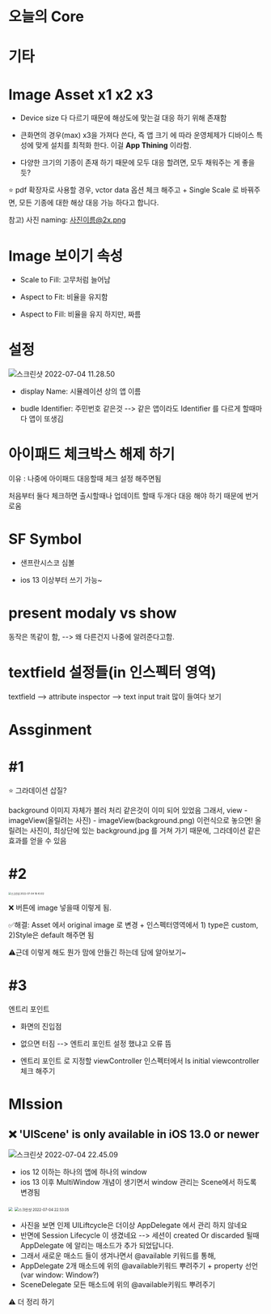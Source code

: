 



# 오늘의 Core



# 기타

# Image Asset x1 x2 x3

* Device size 다 다르기 때문에 해상도에 맞는걸 대응 하기 위해 존재함

* 큰화면의 경우(max) x3을 가져다 쓴다, 즉 앱 크기 에 따라 운영체제가 디바이스 특성에 맞게 설치를 최적화 한다.
  이걸  **App Thining** 이라함.

* 다양한 크기의 기종이 존재 하기 때문에 모두 대응 할려면, 모두 채워주는 게 좋을듯?

⭐️ pdf 확장자로 사용할 경우, vctor data 옵션 체크 해주고 + Single Scale 로 바꿔주면, 모든 기종에 대한 해상 대응 가능 하다고 합니다. 

참고) 사진 naming: 사진이름@2x.png

# Image 보이기 속성



* Scale to Fill: 고무처럼 늘어남

* Aspect to Fit: 비율을 유지함

* Aspect to Fill: 비율을 유지 하지만, 짜름



# 설정





![스크린샷 2022-07-04 11.28.50](https://user-images.githubusercontent.com/106936018/177162690-7cf0bffd-a336-4624-a903-2c349f1d2958.png)

* display Name: 시뮬레이션 상의 앱 이름

* budle Identifier: 주민번호 같은것 --> 같은 앱이라도 Identifier 를 다르게 할때마다 앱이 또생김

# 아이패드 체크박스 해제 하기 



이유 : 나중에 아이패드 대응할때 체크 설정 해주면됨

처음부터 둘다 체크하면 출시할때나 업데이트 할때 두개다 대응 해야 하기 때문에 번거로움



# SF Symbol



* 샌프란시스코 심볼

* ios 13 이상부터 쓰기 가능~



# present modaly vs show



동작은 똑같이 함, --> 왜 다른건지 나중에 알려준다고함.

# textfield 설정들(in 인스펙터 영역)



textfield --> attribute inspector --> text input trait 많이 들여다 보기 





# Assginment

# #1



⭐️ 그라데이션 삽질?

background 이미지 자체가 블러 처리 같은것이 이미 되어 있었음
그래서, view - imageView(올릴려는 사진) - imageView(background.png)
이런식으로 놓으면! 올릴려는 사진이, 최상단에 있는 background.jpg 를 거쳐 가기 때문에, 
그라데이션 같은 효과를 얻을 수 있음



# #2





<img src="https://user-images.githubusercontent.com/106936018/177162870-d3668a06-9723-4567-a72b-61b42a538039.png" alt="스크린샷 2022-07-04 18.43.02" style="zoom:33%;" />

❌ 버튼에 image 넣을때 이렇게 됨. 

✅해결: Asset 에서 original image 로 변경 + 인스펙터영역에서 1) type은 custom, 2)Style은 default 해주면 됨

⚠️근데 이렇게 해도 뭔가 맘에 안들긴 하는데 담에 알아보기~

# #3

엔트리 포인트

* 화면의 진입점

* 없으면 터짐 -->  엔트리 포인트 설정 했냐고 오류 뜸

* 엔트리 포인트 로 지정할 viewController 인스펙터에서 Is initial viewcontroller 체크 해주기

  

# MIssion



## ❌ 'UIScene' is only available in iOS 13.0 or newer

![스크린샷 2022-07-04 22.45.09](https://user-images.githubusercontent.com/106936018/177170893-68bb8250-247c-4f17-9622-07bc2e41f18c.png)

* ios 12 이하는 하나의 앱에 하나의 window
* ios 13 이후 MultiWindow 개념이 생기면서 window 관리는 Scene에서 하도록 변경됨

<img src="https://user-images.githubusercontent.com/106936018/177171046-2a6cf88f-b2a4-47e4-970f-a4f5655fd057.png" style="zoom:50%;" />



<img src="https://user-images.githubusercontent.com/106936018/177171113-153b10c0-fa13-429f-89f3-3e1a34908746.png" alt="스크린샷 2022-07-04 22.53.05" style="zoom:50%;" />

* 사진을 보면 인제 UILiftcycle은 더이상 AppDelegate 에서 관리 하지 않네요
* 반면에 Session Lifecycle 이 생겼네요 --> 세션이 created Or discarded 될때 AppDelegate 에 알리는 매소드가 추가 되었답니다.
* 그래서 새로운 매소드 들이 생겨나면서 @available 키워드를 통해,
* AppDelegate 2개 매소드에 위의 @available키워드 뿌려주기 + property 선언 (var window: Window?)
* SceneDelegate 모든 매소드에  위의 @available키워드 뿌려주기

⚠️ 더 정리 하기 

